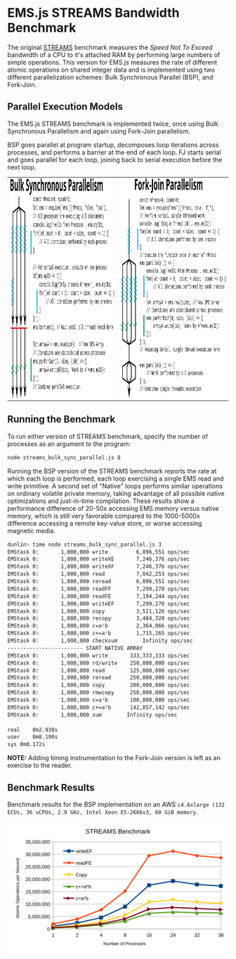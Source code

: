 # EMS.js STREAMS Bandwidth Benchmark

The original [STREAMS](https://www.cs.virginia.edu/stream/)
benchmark measures the _Speed Not To Exceed_ 
bandwidth of a CPU to it's attached RAM by performing large
numbers of simple operations.  This version for
EMS<nolink>.js measures the rate of different atomic operations on
shared integer data and is implemented using two different parallelization schemes:
Bulk Synchronous Parallel (BSP), and Fork-Join.


## Parallel Execution Models

The EMS.js STREAMS benchmark is implemented twice, once using Bulk Synchronous Parallelism 
and again using Fork-Join parallelism.  

BSP goes parallel at program startup,
decomposes loop iterations across processes, and performs a barrier at the end
of each loop.  FJ starts serial and goes parallel for each loop, joining back
to serial execution before the next loop.

<table>
<tr>
<td width="50%">
<center>
<img src="Docs/ParallelContextsBSP.svg" type="image/svg+xml" height="500px">
</center>

</td>
<td width="50%">
<center>
<img src="Docs/ParallelContextsFJ.svg" type="image/svg+xml" height="500px">
</td>
</tr>
</table>


## Running the Benchmark

To run either version of STREAMS benchmark, specify the number of processes
as an argument to the program:

```bash
node streams_bulk_sync_parallel.js 8
```

Running the BSP version of the STREAMS benchmark reports the rate at
which each loop is performed, each loop exercising a single
EMS read and write primitive.
A second set of "Native" loops performs similar operations on ordinary
volatile private memory, taking advantage of all possible native
optimizations and just-in-time compilation.
These results show a performance difference of 20-50x 
accessing EMS memory versus native memory,
which is still very favorable compared to the 1000-5000x difference accessing
a remote key-value store, or worse accessing magnetic media.


```bash
dunlin> time node streams_bulk_sync_parallel.js 3
EMStask 0:       1,000,000 write         6,896,551 ops/sec
EMStask 0:       1,000,000 writeXE       7,246,376 ops/sec
EMStask 0:       1,000,000 writeXF       7,246,376 ops/sec
EMStask 0:       1,000,000 read          7,042,253 ops/sec
EMStask 0:       1,000,000 reread        6,896,551 ops/sec
EMStask 0:       1,000,000 readFF        7,299,270 ops/sec
EMStask 0:       1,000,000 readFE        7,194,244 ops/sec
EMStask 0:       1,000,000 writeEF       7,299,270 ops/sec
EMStask 0:       1,000,000 copy          3,521,126 ops/sec
EMStask 0:       1,000,000 recopy        3,484,320 ops/sec
EMStask 0:       1,000,000 c=a*b         2,364,066 ops/sec
EMStask 0:       1,000,000 c+=a*b        1,715,265 ops/sec
EMStask 0:       1,000,000 checksum        Infinity ops/sec
------------------------ START NATIVE ARRAY
EMStask 0:       1,000,000 write       333,333,333 ops/sec
EMStask 0:       1,000,000 rd/write    250,000,000 ops/sec
EMStask 0:       1,000,000 read        125,000,000 ops/sec
EMStask 0:       1,000,000 reread      250,000,000 ops/sec
EMStask 0:       1,000,000 copy        200,000,000 ops/sec
EMStask 0:       1,000,000 rmwcopy     250,000,000 ops/sec
EMStask 0:       1,000,000 c=a*b       100,000,000 ops/sec
EMStask 0:       1,000,000 c+=a*b      142,857,142 ops/sec
EMStask 0:       1,000,000 sum        Infinity ops/sec

real	0m2.938s
user	0m8.190s
sys	0m0.172s
```

__NOTE:__ Adding timing instrumentation to the Fork-Join version is
left as an exercise to the reader. 


## Benchmark Results
Benchmark results for the BSP implementation on an AWS
`c4.8xlarge (132 ECUs, 36 vCPUs, 2.9 GHz, Intel Xeon E5-2666v3, 60 GiB memory`.

<center><img src="Docs/streams.svg" type="image/svg+xml" height="300px">
</center>

